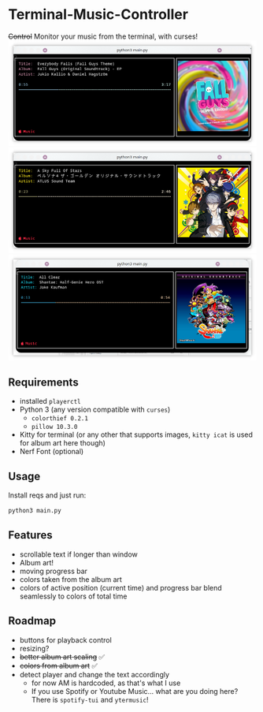 # Terminal-Music-Controller

~~Control~~ Monitor your music from the terminal, with curses!
![Example view](example.png)
![Example view](example2.png)
![Example view](example3.png)

## Requirements
- installed `playerctl`
- Python 3 (any version compatible with `curses`)
  - `colorthief 0.2.1`
  - `pillow 10.3.0`
- Kitty for terminal (or any other that supports images, `kitty icat` is used for album art here though)
- Nerf Font (optional)

## Usage
Install reqs and just run:
```bash
python3 main.py
```
## Features
- scrollable text if longer than window
- Album art!
- moving progress bar
- colors taken from the album art
- colors of active position (current time) and progress bar blend seamlessly to colors of total time
## Roadmap
- buttons for playback control
- resizing?
- ~~better album art scaling~~ ✅
- ~~colors from album art~~ ✅
- detect player and change the text accordingly
  - for now AM is hardcoded, as that's what I use
  - If you use Spotify or Youtube Music... what are you doing here? There is `spotify-tui` and `ytermusic`!
